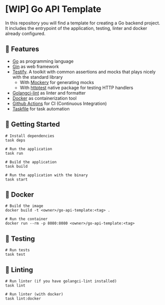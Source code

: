 # [WIP] Go API Template

In this repository you will find a template for creating a Go backend project. It includes the entrypoint of the application, testing, linter and docker already configured.

## 📄 Features

- [Go](https://golang.org/) as programming language
- [Gin](https://gin-gonic.com/) as web framework
- [Testify](https://github.com/stretchr/testify). A toolkit with common assertions and mocks that plays nicely with the standard library
  - With [Mockery](https://vektra.github.io/mockery/latest/) for generating mocks
  - With [httptest](https://pkg.go.dev/net/http/httptest) native package for testing HTTP handlers
- [Golangci-lint](https://golangci-lint.run/) as linter and formatter
- [Docker](https://www.docker.com/) as containerization tool
- [Github Actions](https://github.com/features/actions) for CI (Continuous Integration)
- [Taskfile](https://taskfile.dev) for task automation

## 🚀 Getting Started

```shell
# Install dependencies
task deps

# Run the application
task run

# Build the application
task build

# Run the application with the binary
task start
```

## 🐳 Docker

```shell
# Build the image
docker build -t <owner>/go-api-template:<tag> .

# Run the container
docker run --rm -p 8080:8080 <owner>/go-api-template:<tag>
```

## 🧪 Testing

```shell
# Run tests
task test
```

## 💅 Linting

```shell
# Run linter (if you have golangci-lint installed)
task lint

# Run linter (with docker)
task lint:docker
```
